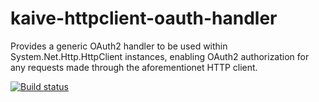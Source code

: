 # kaive-httpclient-oauth-handler
Provides a generic OAuth2 handler to be used within System.Net.Http.HttpClient instances, enabling OAuth2 authorization for any requests made through the aforementionet HTTP client.

[![Build status](https://ci.appveyor.com/api/projects/status/rbp4hgmjg5xcaw3o/branch/master?svg=true)](https://ci.appveyor.com/project/mirandaasm/kaive-httpclient-oauth-handler/branch/master)
